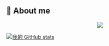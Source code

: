 ## 🫡 About me


<p align="center">
  <img src="https://readme-typing-svg.herokuapp.com?font=Fira+Code&pause=1000&color=1B99F7&repeat=false&width=435&lines=%E4%BB%A5%E4%B8%AD%E6%9C%89%E8%B6%B3%E4%B9%90%E8%80%85%EF%BC%8C%E4%B8%8D%E7%9F%A5%E5%8F%A3%E4%BD%93%E4%B9%8B%E5%A5%89%E4%B8%8D%E8%8B%A5%E4%BA%BA%E4%B9%9F"/>
</p>

 [![我的 GitHub stats](https://github-readme-stats.vercel.app/api?username=Moonofweisheng&show_icons=true&locale=cn)](https://github.com/Moonofweisheng)
 

